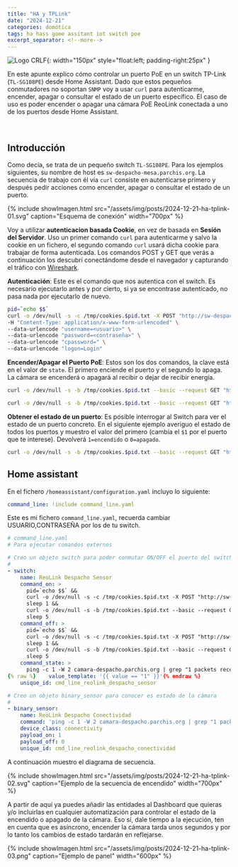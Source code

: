```yaml
---
title: "HA y TPLink"
date: "2024-12-21"
categories: domótica
tags: ha hass gome assitant iot switch poe
excerpt_separator: <!--more-->
---
```


![Logo CRLF](/assets/img/posts/logo-hass-switch.svg){: width="150px" style="float:left; padding-right:25px" }

En este apunte explico cómo controlar un puerto PoE en un switch TP-Link (`TL-SG108PE`) desde Home Assistant. Dado que estos pequeños conmutadores no soportan `SNMP` voy a usar `curl` para autenticarme, encender, apagar o consultar el estado de un puerto específico. El caso de uso es poder encender o apagar una cámara PoE ReoLink conectada a uno de los puertos desde Home Assistant.

<br clear="left"/>
<!--more-->

## Introducción

Como decía, se trata de un pequeño switch `TL-SG108PE`. Para los ejemplos siguientes, su nombre de host es `sw-despacho-mesa.parchis.org`. La secuencia de trabajo con él vía `curl` consiste en autenticarse primero y después pedir acciones como encender, apagar o consultar el estado de un puerto.

{% include showImagen.html
      src="/assets/img/posts/2024-12-21-ha-tplink-01.svg"
      caption="Esquema de conexión"
      width="700px"
      %}

Voy a utilizar **autenticacion basada Cookie**, en vez de basada en **Sesión del Servidor**. Uso un primer comando `curl` para autenticarme y salvo la cookie en un fichero, el segundo comando `curl` usará dicha cookie para trabajar de forma autenticada. Los comandos POST y GET que verás a continuación los descubrí conectándome desde el navegador y capturando el tráfico con [Wireshark](https://www.wireshark.org/).

**Autenticación**: Este es el comando que nos autentica con el switch. Es necesario ejecutarlo antes y por cierto, si ya se encontrase autenticado, no pasa nada por ejecutarlo de nuevo.

```bash
pid=`echo $$`
curl -o /dev/null -s -c /tmp/cookies.$pid.txt -X POST "http://sw-despacho-mesa.parchis.org/logon.cgi" \
-H "Content-Type: application/x-www-form-urlencoded" \
--data-urlencode "username=<usuario>" \
--data-urlencode "password=<contraseña>" \
--data-urlencode "cpassword=" \
--data-urlencode "logon=Login"
```

**Encender/Apagar el Puerto PoE**: Estos son los dos comandos, la clave está en el valor de `state`. El primero enciende el puerto y el segundo lo apaga. La cámara se encenderá o apagará al recibir o dejar de recibir energía.

```bash
curl -o /dev/null -s -b /tmp/cookies.$pid.txt --basic --request GET "http://sw-despacho-mesa.parchis.org/port_setting.cgi?portid=1&state=1&speed=1&flowcontrol=0&apply=Apply"

curl -o /dev/null -s -b /tmp/cookies.$pid.txt --basic --request GET "http://sw-despacho-mesa.parchis.org/port_setting.cgi?portid=1&state=01&speed=1&flowcontrol=0&apply=Apply"
```

**Obtener el estado de un puerto**: Es posible interrogar al Switch para ver el estado de un puerto concreto. En el siguiente ejemplo averiguo el estado de todos los puertos y muestro el valor del primero (cambia el `$1`  por el puerto que te interese). Devolverá `1=encendido` o `0=apagado`.

```bash
curl -o /dev/null -s -b /tmp/cookies.$pid.txt --basic --request GET "http://sw-despacho-mesa.parchis.org/port_setting.cgi" | grep -oP 'state:\[\K[^\]]+' | awk -F, '{print $1}'
```

## Home assistant

En el fichero `/homeassistant/configuration.yaml` incluyo lo siguiente:

```yaml
command_line: !include command_line.yaml
```

Este es mi fichero `command_line.yaml`, recuerda cambiar USUARIO,CONTRASEÑA por los de tu switch.

```yaml
# command_line.yaml
# Para ejecutar comandos externos

# Creo un objeto switch para poder conmutar ON/OFF el puerto del switch
#
- switch:
    name: ReoLink Despacho Sensor
    command_on: >
      pid=`echo $$` &&
      curl -o /dev/null -s -c /tmp/cookies.$pid.txt -X POST "http://sw-despacho-mesa.parchis.org/logon.cgi" -H "Content-Type: application/x-www-form-urlencoded" --data-urlencode "username=<USUARIO>" --data-urlencode "password=<CONTRASEÑA>" --data-urlencode "logon=Login" &&
      sleep 1 &&
      curl -o /dev/null -s -b /tmp/cookies.$pid.txt --basic --request GET "http://sw-despacho-mesa.parchis.org/port_setting.cgi?portid=1&state=1&speed=1&flowcontrol=0&apply=Apply" &&
      sleep 5
    command_off: >
      pid=`echo $$` &&
      curl -o /dev/null -s -c /tmp/cookies.$pid.txt -X POST "http://sw-despacho-mesa.parchis.org/logon.cgi" -H "Content-Type: application/x-www-form-urlencoded" --data-urlencode "username=<USUARIO>" --data-urlencode "password=<CONTRASEÑA>" --data-urlencode "logon=Login" &&
      sleep 1 &&
      curl -o /dev/null -s -b /tmp/cookies.$pid.txt --basic --request GET "http://sw-despacho-mesa.parchis.org/port_setting.cgi?portid=1&state=0&speed=1&flowcontrol=0&apply=Apply" &&
      sleep 5
    command_state: >
      ping -c 1 -W 2 camara-despacho.parchis.org | grep "1 packets received" | wc -l
{% raw %}    value_template: '{{ value == "1" }}'{% endraw %}
    unique_id: cmd_line_reolink_despacho_sensor

# Creo un objeto binary_sensor para conocer es estado de la cámara
#
- binary_sensor:
    name: ReoLink Despacho Conectividad
    command: 'ping -c 1 -W 2 camara-despacho.parchis.org | grep "1 packets received" | wc -l'
    device_class: connectivity
    payload_on: 1
    payload_off: 0
    unique_id: cmd_line_reolink_despacho_conectividad

```

A continuación muestro el diagrama de secuencia.

{% include showImagen.html
      src="/assets/img/posts/2024-12-21-ha-tplink-02.svg"
      caption="Ejemplo de la secuencia de encendido"
      width="700px"
      %}

A partir de aquí ya puedes añadir las entidades al Dashboard que quieras y/o incluirlas en cualquier automatización para controlar el estado de la encendido o apagado de la cámara. Eso sí, dale tiempo a la ejecución, ten en cuenta que es asíncrono, encender la cámara tarda unos segundos y por lo tanto los cambios de estado tardarán en reflejarse.

{% include showImagen.html
      src="/assets/img/posts/2024-12-21-ha-tplink-03.png"
      caption="Ejemplo de panel"
      width="600px"
      %}
